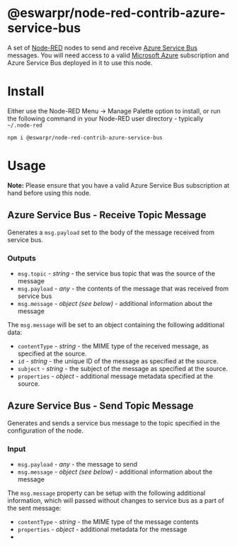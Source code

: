 # @eswarpr/node-red-contrib-azure-service-bus

A set of [Node-RED](https://nodered.org) nodes to send and receive [Azure Service Bus](https://azure.microsoft.com/en-gb/products/service-bus/)
messages. You will need access to a valid [Microsoft Azure](https://azure.microsoft.com/en-gb/) subscription and Azure Service Bus
deployed in it to use this node.

# Install

Either use the Node-RED Menu -> Manage Palette option to install, or run the following command in your Node-RED user directory - 
typically ``~/.node-red``

``
npm i @eswarpr/node-red-contrib-azure-service-bus
``

# Usage
**Note:** Please ensure that you have a valid Azure Service Bus subscription at hand
before using this node.

## Azure Service Bus - Receive Topic Message
Generates a ``msg.payload`` set to the body of the message received
from service bus.

### Outputs
- ``msg.topic`` - _string_ - the service bus topic that was the source of the message
- ``msg.payload`` - _any_ - the contents of the message that was received from service bus
- ``msg.message`` - _object (see below)_ - additional information about the message

The ``msg.message`` will be set to an object containing the following additional data:
- ``contentType`` - _string_ - the MIME type of the received message, as specified at the source.
- ``id`` - _string_ - the unique ID of the message as specified at the source.
- ``subject`` - _string_ - the subject of the message as specified at the source.
- ``properties`` - _object_ - additional message metadata specified at the source.

## Azure Service Bus - Send Topic Message
Generates and sends a service bus message to the topic specified in the configuration of the node.

### Input
- ``msg.payload`` - _any_ - the message to send
- ``msg.message`` - _object (see below)_ - additional information about the message

The ``msg.message`` property can be setup with the following additional information, which will
passed without changes to service bus as a part of the sent message:
- ``contentType`` - _string_ - the MIME type of the message contents
- ``properties`` - _object_ - additional metadata for the message
- 